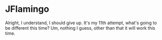 # JFlamingo
Alright, I understand, I should give up. It's my 11th attempt, what's going to be different this time? Um, nothing I guess, other than that it will work this time.
